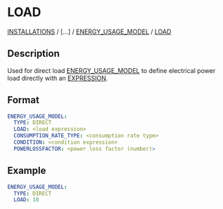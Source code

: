 # LOAD

[INSTALLATIONS](/about/references/INSTALLATIONS.md) /
[...] / 
[ENERGY_USAGE_MODEL](/about/references/ENERGY_USAGE_MODEL.md) / 
[LOAD](/about/references/LOAD.md)

## Description
Used for direct load [ENERGY_USAGE_MODEL](/about/references/ENERGY_USAGE_MODEL.md) to define electrical power load directly
with an [EXPRESSION](/about/references/EXPRESSION.md).

## Format
~~~~~~~~yaml
ENERGY_USAGE_MODEL:
  TYPE: DIRECT
  LOAD: <load expression>
  CONSUMPTION_RATE_TYPE: <consumption rate type>
  CONDITION: <condition expression>
  POWERLOSSFACTOR: <power loss factor (number)>
~~~~~~~~

## Example
~~~~~~~~yaml
ENERGY_USAGE_MODEL:
  TYPE: DIRECT
  LOAD: 10
~~~~~~~~


